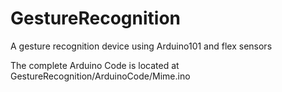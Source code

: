 # GestureRecognition
A gesture recognition device using Arduino101 and flex sensors 

The complete Arduino Code is located at GestureRecognition/ArduinoCode/Mime.ino 
